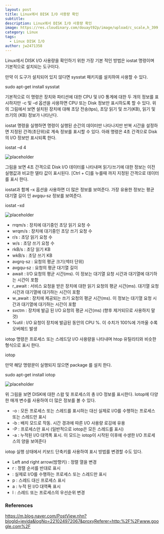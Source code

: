 ```yaml
---
layout: post
title: Linux에서 DISK I/O 사용량 확인
subtitle: 
description: Linux에서 DISK I/O 사용량 확인
image: https://res.cloudinary.com/douayt92p/image/upload/c_scale,h_399,q_auto,w_700/v1593004373/pixabay/sunflower-5266745_1920_ge9oah.jpg
category: Linux
tags:
  - Linux DISK I/O
author: jw2471358
---
```


Linux에서 DISK I/O 사용량을 확인하기 위한 가장 기본 적인 방법은 iostat 명령이며 기본적으로 설치되는 도구이다.

만약 이 도구가 설치되어 있지 않다면 sysstat 패키지를 설치하여 사용할 수 있다.

sudo apt-get install sysstat 

기본적으로 이 명령은 장치와 파티션에 대한 CPU 및 I/O 통계에 대한 두 개의 정보를 표시하지만 -c 및 –d 옵션을 사용하면 CPU 또는 Disk 정보만 표시하도록 할 수 있다. 위의 그림에서 보면 설치된 장치에 대해 초당 전송(tps), 초당 읽기 및 쓰기(KB), 읽기 및 쓰기의 (KB) 정보가 나타난다.

iostat 명령을 실행하면 명령이 실행된 순간의 데이터만 나타나지만 반복 시간을 설정하면 지정된 간격(초단위)로 계속 정보를 표시할 수 있다. 아래 명령은 4초 간격으로 Disk의 I/O 정보만 표시되록 한다.

iostat –d 4

![placeholder](https://mblogthumb-phinf.pstatic.net/MjAxNzA2MDlfMTYx/MDAxNDk2OTQ1NDc3MDk5.El8j--EYagq-aFc5YsVUF-u04cGoGeM2CbUYauvDNwYg.OQybnEivheGaZd1am8mZZ3OfBijoD97nDDcs8INrnOgg.PNG.jevida/060817_1811_LinuxDISKI2.png?type=w2)

그림을 보면 4초 간격으로 Disk I/O 데이터를 나타내며 읽기/쓰기에 대한 정보는 이전 실행값과 비교한 델타 값이 표시된다. [Ctrl + C]를 누를때 까지 지정된 간격으로 데이터를 표시 한다.

 

iostat과 함께 –x 옵션을 사용하면 더 많은 정보를 보여준다. 가장 유용한 정보는 평균 대기열 길이 인 avgqu-sz 정보를 보여준다.

iostat –xd

![placeholder](https://mblogthumb-phinf.pstatic.net/MjAxNzA2MDlfNTQg/MDAxNDk2OTQ1NDc4MjU3.xB6edJgrWNsscH2zhC57ImjBKP97XBUotfXmncn0yQMg.zdO9C7mV4AZ9h8nsdGYi0MdRoqvSRfV9a4mtMM9nJDMg.PNG.jevida/060817_1811_LinuxDISKI3.png?type=w2) 

- rrqm/s : 장치에 대기중인 초당 읽기 요청 수
- wrqm/s : 장치에 대기중인 초당 쓰기 요청 수
- r/s : 초당 읽기 요청 수
- w/s : 초당 쓰기 요청 수
- rkB/s : 초당 읽기 KB
- wkB/s : 초당 쓰기 KB
- avgrq-sz : 요청의 평균 크기(섹터 단위)
- avgqu-sz : 요청의 평균 대기열 길이
- await : I/O 요청의 평균 시간(ms). 이 정보는 대기열 요청 시간과 대기열에 대기하는 시간이 포함
- r_await : 서비스 요청을 받은 장치에 대한 읽기 요청의 평균 시간(ms). 대기열 요청 시간과 대기열에 대기하는 시간이 포함
- w_await : 장치에 제공되는 쓰기 요청의 평균 시간(ms). 이 정보는 대기열 요청 시간과 대기열에 대기하는 시간이 포함
- svctm : 장치에 발급 된 I/O 요청의 평균 시간(ms) (향후 제거되므로 사용하지 말것)
- %util : I/O 요청이 장치에 발급된 동안의 CPU %. 이 수치가 100%에 가까울 수록 오버헤드 발생
 

iotop 명령은 프로세스 또는 스레드당 I/O 사용량을 나타내며 htop 유틸리티와 비슷한 형식으로 표시 한다.

iotop 

만약 해당 명령문이 실행되지 않으면 package 를 설치 한다.

sudo apt-get install iotop

![placeholder](https://mblogthumb-phinf.pstatic.net/MjAxNzA2MDlfMTQx/MDAxNDk2OTQ1NDc5OTA0.k_4eimqfyV10JpXsPycZErobx_COfQP599MQwzfSKc4g.MC87Fk4LMhdlyr_l-53o6bsn1NEWPjFogL8AkPZS5hsg.PNG.jevida/060817_1811_LinuxDISKI4.png?type=w2) 

위 그림을 보면 DISK에 대한 스왑 및 프로세스의 총 I/O 정보를 표시한다. Iotop에 다양한 매개 변수를 사용하여 더 많은 정보를 볼 수 있다.

- -o : 모든 프로세스 또는 스레드를 표시하는 대신 실제로 I/O를 수행하는 프로세스 또는 스레드만 표시
- -b : 배치 모드로 작동. 시간 경과에 따른 I/O 사용량 로깅에 유용
- -P : 프로세스만 표시 (일반적으로 iotop은 모든 스레드를 표시)
- -a : 누적된 I/O 대역폭 표시. 이 모드는 iotop이 시작된 이후에 수생한 I/O 프로세스의 양을 보여준다
 

iotop 실행 상태에서 키보드 단축키를 사용하여 표시 방법를 변경할 수도 있다.

- Left and right arrow(방향키) : 정렬 열을 변경
- r : 정렬 순서를 반대로 표시
- : 실제로 I/O를 수행하는 프로세스 또는 스레드만 표시
- p : 스레드 대신 프로세스 표시
- a : 누적 된 I/O 대역푝 표시
- I : 스레드 또는 프로세스의 우선순위 변경
 
### References

https://m.blog.naver.com/PostView.nhn?blogId=jevida&logNo=221024972067&proxyReferer=http:%2F%2Fwww.google.com%2F